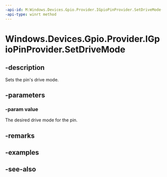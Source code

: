 ----api-id: M:Windows.Devices.Gpio.Provider.IGpioPinProvider.SetDriveMode(Windows.Devices.Gpio.Provider.ProviderGpioPinDriveMode)
-api-type: winrt method
---<!-- Method syntaxpublic void SetDriveMode(Windows.Devices.Gpio.Provider.ProviderGpioPinDriveMode value)--># Windows.Devices.Gpio.Provider.IGpioPinProvider.SetDriveMode## -descriptionSets the pin's drive mode.## -parameters### -param valueThe desired drive mode for the pin.## -remarks## -examples## -see-also